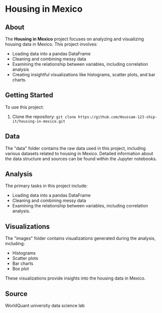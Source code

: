 
# Housing in Mexico

## About

The **Housing in Mexico** project focuses on analyzing and visualizing housing data in Mexico. This project involves:

- Loading data into a pandas DataFrame
- Cleaning and combining messy data
- Examining the relationship between variables, including correlation analysis
- Creating insightful visualizations like histograms, scatter plots, and bar charts.

## Getting Started

To use this project:

1. Clone the repository: `git clone https://github.com/Houssam-123-ship-it/housing-in-mexico.git`


## Data

The "data" folder contains the raw data used in this project, including various datasets related to housing in Mexico. Detailed information about the data structure and sources can be found within the Jupyter notebooks.

## Analysis

The primary tasks in this project include:

- Loading data into a pandas DataFrame
- Cleaning and combining messy data
- Examining the relationship between variables, including correlation analysis.

## Visualizations

The "images" folder contains visualizations generated during the analysis, including:

- Histograms
- Scatter plots
- Bar charts
- Box plot

These visualizations provide insights into the housing data in Mexico.


## Source

WorldQuant university data science lab
